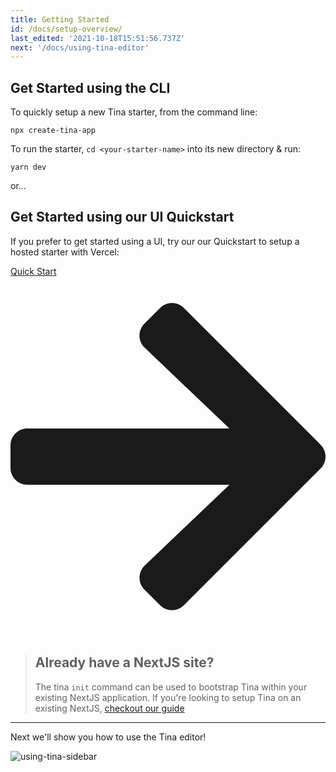 ```yaml
---
title: Getting Started
id: /docs/setup-overview/
last_edited: '2021-10-18T15:51:56.737Z'
next: '/docs/using-tina-editor'
---
```


## Get Started using the CLI

To quickly setup a new Tina starter, from the command line:

```bash,copy
npx create-tina-app
```

To run the starter, `cd <your-starter-name>` into its new directory & run:

```bash,copy
yarn dev
```

or...

## Get Started using our UI Quickstart

If you prefer to get started using a UI, try our our Quickstart to setup a hosted starter with Vercel:

<div>
<a href="https://app.tina.io/quickstart" style="width: fit-content;" class="calloutButton">Quick Start<svg stroke="currentColor" fill="currentColor" stroke-width="0" viewBox="0 0 448 512" xmlns="http://www.w3.org/2000/svg"><path d="M190.5 66.9l22.2-22.2c9.4-9.4 24.6-9.4 33.9 0L441 239c9.4 9.4 9.4 24.6 0 33.9L246.6 467.3c-9.4 9.4-24.6 9.4-33.9 0l-22.2-22.2c-9.5-9.5-9.3-25 .4-34.3L311.4 296H24c-13.3 0-24-10.7-24-24v-32c0-13.3 10.7-24 24-24h287.4L190.9 101.2c-9.8-9.3-10-24.8-.4-34.3z"></path></svg></a>
</div>

> ## Already have a NextJS site?
>
> The tina `init` command can be used to bootstrap Tina within your existing NextJS application.
> If you're looking to setup Tina on an existing NextJS, [checkout our guide](/guides/tina-cloud/add-tinacms-to-existing-site/overview/)

<hr />

Next we'll show you how to use the Tina editor!

![using-tina-sidebar](/img/using-tina/sidebar.gif)

